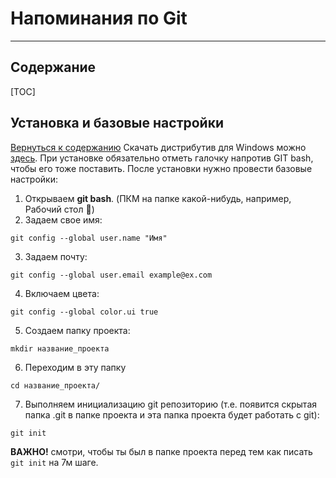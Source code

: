 # Напоминания по Git
---
## Содержание
[TOC]
## Установка и базовые настройки
[Вернуться к содержанию](#содержание)
Скачать дистрибутив для Windows можно [здесь](https://gitforwindows.org/).
При установке обязательно отметь галочку напротив GIT bash, чтобы его тоже поставить.
После установки нужно провести базовые настройки:
1. Открываем **git bash**. (ПКМ на папке какой-нибудь, например, Рабочий стол :no_good:)
2. Задаем свое имя:
```
git config --global user.name "Имя"
```
3. Задаем почту:
```
git config --global user.email example@ex.com
```
4. Включаем цвета:
```
git config --global color.ui true
```
5. Создаем папку проекта:
```
mkdir название_проекта
```
6. Переходим в эту папку
```
cd название_проекта/
```
7. Выполняем инициализацию git репозиторию (т.е. появится скрытая папка .git в папке проекта и эта папка проекта будет работать с git):
```
git init
```
**ВАЖНО!** смотри, чтобы ты был в папке проекта перед тем как писать `git init` на 7м шаге.

